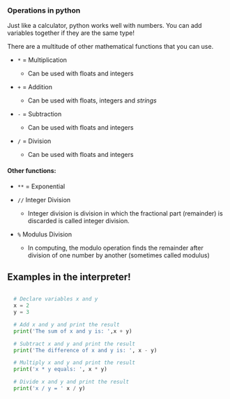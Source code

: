 ### Operations in python

Just like a calculator, python works well with numbers.  You can add variables together if they are the same type!



There are a multitude of other mathematical functions that you can use.  

- `*` = Multiplication
  - Can be used with floats and integers

- `+` = Addition
  - Can be used with floats, integers and _strings_

- `-` = Subtraction
  - Can be used with floats and integers

- `/` = Division
  - Can be used with floats and integers



#### Other functions:

- `**` = Exponential

- `//` Integer Division
  - Integer division is division in which the fractional part (remainder) is discarded is called integer division.

- `%` Modulus Division
  - In computing, the modulo operation finds the remainder after division of one number by another (sometimes called modulus)


## Examples in the interpreter!

<!-- ```python
# Declare a string:

# Strings can be multiple letters
string1 = 'Hello World'

# Strings can hold a text representation of a number
string2 = "1"

# Strings can hold a text representation of multiple numbers
string3 = '1 2 3'

# Print each out
print(string1)
print(string2)
print(string3)
``` -->
```python

  # Declare variables x and y
  x = 2
  y = 3

  # Add x and y and print the result
  print('The sum of x and y is: ',x + y)

  # Subtract x and y and print the result
  print('The difference of x and y is: ', x - y)

  # Multiply x and y and print the result
  print('x * y equals: ', x * y)

  # Divide x and y and print the result
  print('x / y = ' x / y)

```
